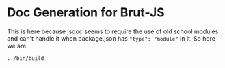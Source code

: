 # Doc Generation for Brut-JS

This is here because jsdoc seems to require the use of old school modules and can't handle it when
package.json has `"type": "module"` in it. So here we are.

```
../bin/build
```
